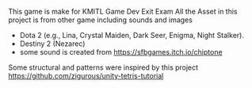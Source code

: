 This game is make for KMITL Game Dev Exit Exam
All the Asset in this project is from other game including sounds and images
- Dota 2 (e.g., Lina, Crystal Maiden, Dark Seer, Enigma, Night Stalker).
- Destiny 2 (Nezarec)
- some sound is created from https://sfbgames.itch.io/chiptone

Some structural and patterns were inspired by this project 
https://github.com/zigurous/unity-tetris-tutorial

